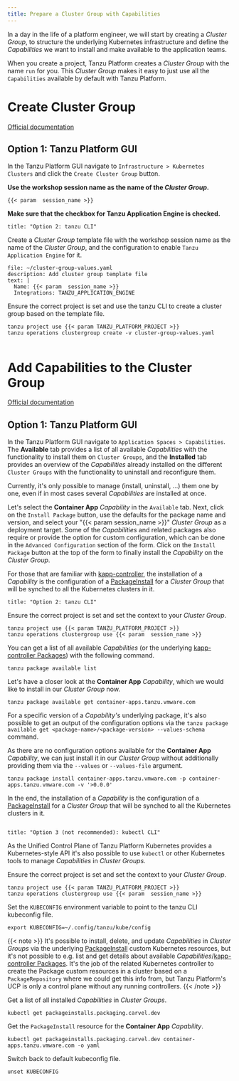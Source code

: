 ```yaml
---
title: Prepare a Cluster Group with Capabilities
---
```


In a day in the life of a platform engineer, we will start by creating a *Cluster Group*, to structure the underlying Kubernetes infrastructure and define the *Capabilities* we want to install and make available to the application teams.

When you create a project, Tanzu Platform creates a *Cluster Group* with the name `run` for you. This *Cluster Group* makes it easy to just use all the `Capabilities` available by default with Tanzu Platform.

# Create Cluster Group
[Official documentation](https://docs.vmware.com/en/VMware-Tanzu-Platform/services/create-manage-apps-tanzu-platform-k8s/how-to-create-run-cluster-group.html)

## Option 1: Tanzu Platform GUI

In the Tanzu Platform GUI navigate to `Infrastructure > Kubernetes Clusters` and click the `Create Cluster Group` button. 

**Use the workshop session name as the name of the *Cluster Group*.**
```copy
{{< param  session_name >}}
```

**Make sure that the checkbox for Tanzu Application Engine is checked.**

```section:begin
title: "Option 2: tanzu CLI"
```

Create a *Cluster Group* template file with the workshop session name as the name of the *Cluster Group*, and the configuration to enable `Tanzu Application Engine` for it.
```editor:append-lines-to-file
file: ~/cluster-group-values.yaml
description: Add cluster group template file
text: |
  Name: {{< param  session_name >}}
  Integrations: TANZU_APPLICATION_ENGINE
```

Ensure the correct project is set and use the tanzu CLI to create a cluster group based on the template file.
```execute
tanzu project use {{< param TANZU_PLATFORM_PROJECT >}}
tanzu operations clustergroup create -v cluster-group-values.yaml 
```
```section:end
```
# Add Capabilities to the Cluster Group
[Official documentation](https://docs.vmware.com/en/VMware-Tanzu-Platform/services/create-manage-apps-tanzu-platform-k8s/how-to-create-run-cluster-group.html#add-packages)

## Option 1: Tanzu Platform GUI

In the Tanzu Platform GUI navigate to `Application Spaces > Capabilities`. 
The **Available** tab provides a list of all available *Capabilities* with the functionality to install them on `Cluster Groups`, and the **Installed** tab provides an overview of the *Capabilities* already installed on the different `Cluster Groups` with the functionality to uninstall and reconfigure them.

Currently, it's only possible to manage (install, uninstall, ...) them one by one, even if in most cases several *Capabilities* are installed at once.

Let's select the **Container App** *Capability* in the `Available` tab. 
Next, click on the `Install Package` button, use the defaults for the package name and version, and select your "{{< param  session_name >}}" *Cluster Group* as a deployment target. Some of the *Capabilities* and related packages also require or provide the option for custom configuration, which can be done in the `Advanced Configuration` section of the form.
Click on the `Install Package` button at the top of the form to finally install the *Capability* on the *Cluster Group*.

For those that are familiar with [kapp-controller](https://carvel.dev/kapp-controller/), the installation of a *Capability* is the configuration of a [PackageInstall](https://carvel.dev/kapp-controller/docs/v0.50.x/packaging/#package-install) for a *Cluster Group* that will be synched to all the Kubernetes clusters in it.
```section:begin
title: "Option 2: tanzu CLI"
```

Ensure the correct project is set and set the context to your *Cluster Group*.
```execute
tanzu project use {{< param TANZU_PLATFORM_PROJECT >}}
tanzu operations clustergroup use {{< param  session_name >}}
```

You can get a list of all available *Capabilities* (or the underlying [kapp-controller Packages](https://carvel.dev/kapp-controller/docs/v0.50.x/packaging/#overview)) with the following command. 
```execute
tanzu package available list
```

Let's have a closer look at the **Container App** *Capability*, which we would like to install in our *Cluster Group* now.
```execute
tanzu package available get container-apps.tanzu.vmware.com
```

For a specific version of a *Capability's* underlying package, it's also possible to get an output of the configuration options via the `tanzu package available get <package-name>/<package-version> --values-schema` command.

As there are no configuration options available for the **Container App** *Capability*, we can just install it in our *Cluster Group* without additionally providing them via the `--values` or `--values-file` argument.
```execute
tanzu package install container-apps.tanzu.vmware.com -p container-apps.tanzu.vmware.com -v '>0.0.0'
```

In the end, the installation of a *Capability* is the configuration of a [PackageInstall](https://carvel.dev/kapp-controller/docs/v0.50.x/packaging/#package-install) for a *Cluster Group* that will be synched to all the Kubernetes clusters in it.
```section:end
```
```section:begin
title: "Option 3 (not recommended): kubectl CLI"
```
As the Unified Control Plane of Tanzu Platform Kubernetes provides a Kubernetes-style API it's also possible to use `kubectl` or other Kubernetes tools to manage *Capabilities* in *Cluster Groups*.

Ensure the correct project is set and set the context to your *Cluster Group*.
```
tanzu project use {{< param TANZU_PLATFORM_PROJECT >}}
tanzu operations clustergroup use {{< param  session_name >}}
```
Set the `KUBECONFIG` environment variable to point to the tanzu CLI kubeconfig file.
```
export KUBECONFIG=~/.config/tanzu/kube/config
```

{{< note >}}
It's possible to install, delete, and update *Capabilities* in *Cluster Groups* via the underlying [PackageInstall](https://carvel.dev/kapp-controller/docs/v0.50.x/packaging/#package-install) custom Kubernetes resources, but it's not possible to e.g. list and get details about available *Capabilities*/[kapp-controller Packages](https://carvel.dev/kapp-controller/docs/v0.50.x/packaging/#overview). It's the job of the related Kubernetes controller to create the Package custom resources in a cluster based on a `PackageRepository` where we could get this info from, but Tanzu Platform's UCP is only a control plane without any running controllers.
{{< /note >}}

Get a list of all installed *Capabilities* in *Cluster Groups*.
```
kubectl get packageinstalls.packaging.carvel.dev
```

Get the `PackageInstall` resource for the **Container App** *Capability*.
```
kubectl get packageinstalls.packaging.carvel.dev container-apps.tanzu.vmware.com -o yaml
```

Switch back to default kubeconfig file.
```
unset KUBECONFIG
```
```section:end
```